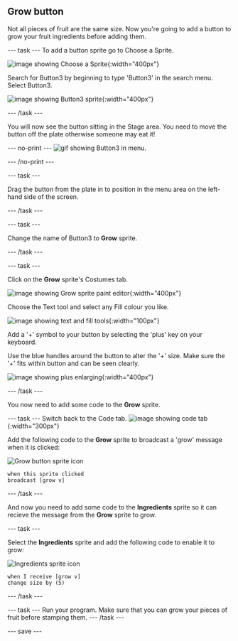 ## Grow button
Not all pieces of fruit are the same size. Now you're going to add a button to grow your fruit ingredients before adding them. 

--- task ---
To add a button sprite go to Choose a Sprite.

![image showing Choose a Sprite](images/fruit-choose-sprite.png){:width="400px"}

Search for Button3 by beginning to type 'Button3' in the search menu. Select Button3.

![image showing Button3 sprite](images/fruit-button3-sprite.png){:width="400px"}

--- /task ---

You will now see the button sitting in the Stage area. You need to move the button off the plate otherwise someone may eat it!

--- no-print ---
![gif showing Button3 in menu](images/fruit-button3-menu.gif).

--- /no-print ---

--- task ---

Drag the button from the plate in to position in the menu area on the left-hand side of the screen.

--- /task ---

--- task ---

Change the name of Button3 to **Grow** sprite.

--- /task ---

--- task ---

Click on the **Grow** sprite's Costumes tab. 

![image showing Grow sprite paint editor](images/fruit-grow-paint.png){:width="400px"}

Choose the Text tool and select any Fill colour you like. 

![image showing text and fill tools](images/fruit-text-fill-tool.png){:width="100px"}

Add a '+' symbol to your button by selecting the 'plus' key on your keyboard.

Use the blue handles around the button to alter the '+' size. Make sure the '+' fits within button and can be seen clearly. 

![image showing plus enlarging](images/fruit-grow-plus.png){:width="400px"}

--- /task ---

You now need to add some code to the **Grow** sprite.

--- task ---
Switch back to the Code tab. 
![image showing code tab](images/fruit-code-tab.gif){:width="300px"}

Add the following code to the **Grow** sprite to broadcast a 'grow' message when it is clicked:

![Grow button sprite icon](images/growButtonSpriteIcon.png)

```blocks3
when this sprite clicked
broadcast [grow v]
```
--- /task ---

And now you need to add some code to the **Ingredients** sprite so it can recieve the message from the **Grow** sprite to grow.

--- task ---

Select the **Ingredients** sprite and add the following code to enable it to grow:

![Ingredients sprite icon](images/ingredientsSpriteIcon.png)

```blocks3
when I receive [grow v]
change size by (5)
```
--- /task ---

--- task ---
Run your program. Make sure that you can grow your pieces of fruit before stamping them. 
--- /task ---

--- save ---

